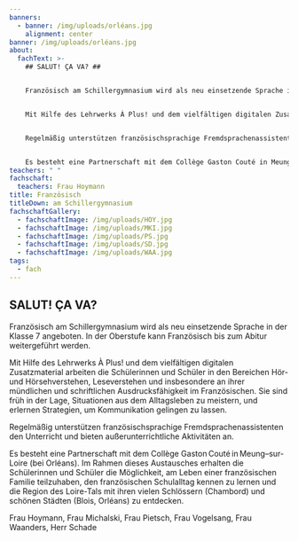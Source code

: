```yaml
---
banners:
  - banner: /img/uploads/orléans.jpg
    alignment: center
banner: /img/uploads/orléans.jpg
about:
  fachText: >-
    ## SALUT! ÇA VA? ##


    Französisch am Schillergymnasium wird als neu einsetzende Sprache in der Klasse 7 angeboten. In der Oberstufe kann Französisch bis zum Abitur weitergeführt werden.   


    Mit Hilfe des Lehrwerks À Plus! und dem vielfältigen digitalen Zusatzmaterial arbeiten die Schülerinnen und Schüler in den Bereichen Hör- und Hörsehverstehen, Leseverstehen und insbesondere an ihrer mündlichen und schriftlichen Ausdrucksfähigkeit im Französischen. Sie sind früh in der Lage, Situationen aus dem Alltagsleben zu meistern, und erlernen Strategien, um Kommunikation gelingen zu lassen.   


    Regelmäßig unterstützen französischsprachige Fremdsprachenassistenten den Unterricht und bieten außerunterrichtliche Aktivitäten an.  


    Es besteht eine Partnerschaft mit dem Collège Gaston Couté in Meung–sur-Loire (bei Orléans). Im Rahmen dieses Austausches erhalten die Schülerinnen und Schüler die Möglichkeit, am Leben einer französischen Familie teilzuhaben, den französischen Schulalltag kennen zu lernen und die Region des Loire-Tals mit ihren vielen Schlössern (Chambord) und schönen Städten (Blois, Orléans) zu entdecken.    
teachers: " "
fachschaft:
  teachers: Frau Hoymann
title: Französisch
titleDown: am Schillergymnasium
fachschaftGallery:
  - fachschaftImage: /img/uploads/HOY.jpg
  - fachschaftImage: /img/uploads/MKI.jpg
  - fachschaftImage: /img/uploads/PS.jpg
  - fachschaftImage: /img/uploads/SD.jpg
  - fachschaftImage: /img/uploads/WAA.jpg
tags:
  - fach
---
```

## SALUT! ÇA VA? 

Französisch am Schillergymnasium wird als neu einsetzende Sprache in der Klasse 7 angeboten. In der Oberstufe kann Französisch bis zum Abitur weitergeführt werden.   

Mit Hilfe des Lehrwerks À Plus! und dem vielfältigen digitalen Zusatzmaterial arbeiten die Schülerinnen und Schüler in den Bereichen Hör- und Hörsehverstehen, Leseverstehen und insbesondere an ihrer mündlichen und schriftlichen Ausdrucksfähigkeit im Französischen. Sie sind früh in der Lage, Situationen aus dem Alltagsleben zu meistern, und erlernen Strategien, um Kommunikation gelingen zu lassen.   

Regelmäßig unterstützen französischsprachige Fremdsprachenassistenten den Unterricht und bieten außerunterrichtliche Aktivitäten an.  

Es besteht eine Partnerschaft mit dem Collège Gaston Couté in Meung–sur-Loire (bei Orléans). Im Rahmen dieses Austausches erhalten die Schülerinnen und Schüler die Möglichkeit, am Leben einer französischen Familie teilzuhaben, den französischen Schulalltag kennen zu lernen und die Region des Loire-Tals mit ihren vielen Schlössern (Chambord) und schönen Städten (Blois, Orléans) zu entdecken.



Frau Hoymann, Frau Michalski, Frau Pietsch, Frau Vogelsang, Frau Waanders, Herr Schade